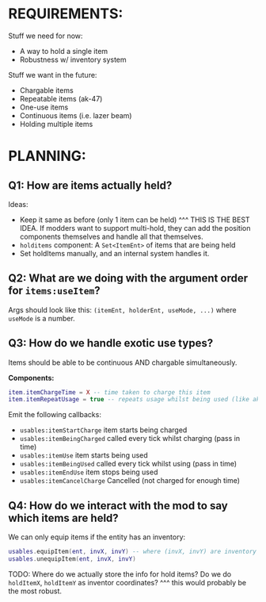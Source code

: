 
# REQUIREMENTS:

Stuff we need for now:
- A way to hold a single item
- Robustness w/ inventory system

Stuff we want in the future:
- Chargable items
- Repeatable items (ak-47)
- One-use items
- Continuous items (i.e. lazer beam)
- Holding multiple items




# PLANNING:


## Q1: How are items actually held?
Ideas:
- Keep it same as before (only 1 item can be held)
    ^^^ THIS IS THE BEST IDEA.
    If modders want to support multi-hold, they can add the 
    position components themselves and handle all that themselves.
- `holditems` component: A `Set<ItemEnt>` of items that are being held
- Set holdItems manually, and an internal system handles it.



## Q2: What are we doing with the argument order for `items:useItem`?
Args should look like this:
`(itemEnt, holderEnt, useMode, ...)`
where `useMode` is a number.



## Q3: How do we handle exotic use types?
Items should be able to be continuous AND chargable simultaneously.

**Components:**
```lua
item.itemChargeTime = X -- time taken to charge this item
item.itemRepeatUsage = true -- repeats usage whilst being used (like ak47)
```

Emit the following callbacks:
- `usables:itemStartCharge` item starts being charged
- `usables:itemBeingCharged` called every tick whilst charging (pass in time)
- `usables:itemUse` item starts being used
- `usables:itemBeingUsed` called every tick whilst using (pass in time)
- `usables:itemEndUse` item stops being used
- `usables:itemCancelCharge` Cancelled (not charged for enough time)




## Q4: How do we interact with the mod to say which items are held?
We can only equip items if the entity has an inventory:
```lua
usables.equipItem(ent, invX, invY) -- where (invX, invY) are inventory coords
usables.unequipItem(ent, invX, invY)
```

TODO: Where do we actually store the info for hold items?
Do we do `holdItemX`, `holdItemY` as inventor coordinates?
^^^ this would probably be the most robust.


